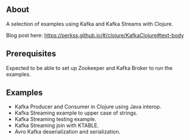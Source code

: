 ## About

A selection of examples using Kafka and Kafka Streams with Clojure.

Blog post here: https://perkss.github.io/#/clojure/KafkaClojure#text-body

## Prerequisites
Expected to be able to set up Zookeeper and Kafka Broker to run the examples.

## Examples
* Kafka Producer and Consumer in Clojure using Java interop.
* Kafka Streaming example to upper case of strings.
* Kafka Streaming testing example.
* Kafka Streaming join with KTABLE.
* Avro Kafka deserialization and serialization.
